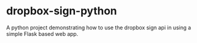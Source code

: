 # dropbox-sign-python
A python project demonstrating how to use the dropbox sign api in using a simple Flask based web app.
